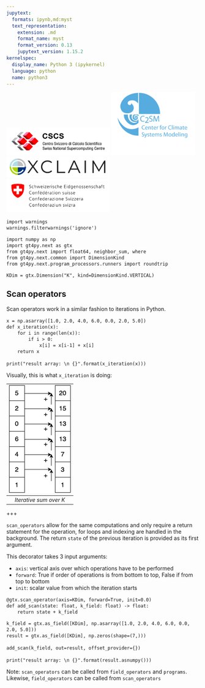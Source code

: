 ```yaml
---
jupytext:
  formats: ipynb,md:myst
  text_representation:
    extension: .md
    format_name: myst
    format_version: 0.13
    jupytext_version: 1.15.2
kernelspec:
  display_name: Python 3 (ipykernel)
  language: python
  name: python3
---
```


<img src="logos/cscs_logo.jpeg" alt="cscs" style="width:270px;"/> <img src="logos/c2sm_logo.gif" alt="c2sm" style="width:220px;"/>
<img src="logos/exclaim_logo.png" alt="exclaim" style="width:270px;"/> <img src="logos/mch_logo.svg" alt="mch" style="width:270px;"/>

```{code-cell} ipython3
import warnings
warnings.filterwarnings('ignore')
```

```{code-cell} ipython3
import numpy as np
import gt4py.next as gtx
from gt4py.next import float64, neighbor_sum, where
from gt4py.next.common import DimensionKind
from gt4py.next.program_processors.runners import roundtrip
```

```{code-cell} ipython3
KDim = gtx.Dimension("K", kind=DimensionKind.VERTICAL)
```

## Scan operators

Scan operators work in a similar fashion to iterations in Python.

```{code-cell} ipython3
x = np.asarray([1.0, 2.0, 4.0, 6.0, 0.0, 2.0, 5.0])
def x_iteration(x):
    for i in range(len(x)):
        if i > 0:
            x[i] = x[i-1] + x[i]
    return x
    
print("result array: \n {}".format(x_iteration(x)))
```

Visually, this is what `x_iteration` is doing: 

| ![scan_operator](../scan_operator.png) |
| :---------------------------------: |
|         _Iterative sum over K_      |

+++

`scan_operators` allow for the same computations and only require a return statement for the operation, for loops and indexing are handled in the background. The return `state` of the previous iteration is provided as its first argument.

This decorator takes 3 input arguments:
- `axis`: vertical axis over which operations have to be performed
- `forward`: True if order of operations is from bottom to top, False if from top to bottom
- `init`: scalar value from which the iteration starts

```{code-cell} ipython3
@gtx.scan_operator(axis=KDim, forward=True, init=0.0)
def add_scan(state: float, k_field: float) -> float:
    return state + k_field
```

```{code-cell} ipython3
k_field = gtx.as_field([KDim], np.asarray([1.0, 2.0, 4.0, 6.0, 0.0, 2.0, 5.0]))
result = gtx.as_field([KDim], np.zeros(shape=(7,)))

add_scan(k_field, out=result, offset_provider={})

print("result array: \n {}".format(result.asnumpy()))
```

Note: `scan_operators` can be called from `field_operators` and `programs`. Likewise, `field_operators` can be called from `scan_operators`

```{code-cell} ipython3

```
